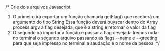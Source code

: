 /* 
  Crie dois arquivos Javascript
  1. O primeiro irá exportar um função chamada getFlag()
  que receberá um argumento do tipo String
  Essa função deverá buyscar dentro do Array process.argv a flag desejada, que é a string e retornar o valor da flag
  2. O segundo irá importar a função e passar a flag desejada
  Iremos rodar no terminal o segundp arquivo passando as flags --name e --greeting 
  para que seja impresso no terminal a saudação e o nome da pessoa.
*/